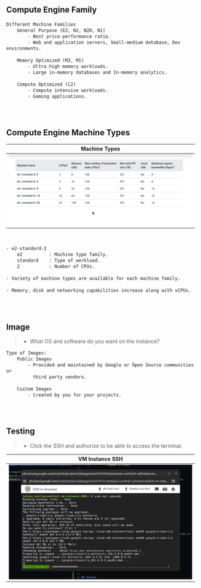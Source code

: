 ## Compute Engine Family

```plaintext
Different Machine Families
    General Purpose (E2, N2, N2D, N1)
        - Best price-performance ratio.
        - Web and application servers, Small-medium database, Dev environments.

    Memory Optimized (M2, M1)
        - Ultra high memory workloads.
        - Large in-memory databases and In-memory analytics.

    Compute Optimized (C2)
        - Compute intensive workloads.
        - Gaming applications.
```

<br />
<br />



## Compute Engine Machine Types

| Machine Types |
| ------------- |
| ![Machine Types](./images/images-machine-types.png) |

<br />

```plaintext
- e2-standard-2
    e2          : Machine type family.
    standard    : Type of workload.
    2           : Number of CPUs.

- Variety of machine types are available for each machine family.

- Memory, disk and networking capabilities increase along with vCPUs.
```

<br />
<br />



## Image

> - What OS and software do you want on the instance?

```plaintext
Type of Images:
    Public Images
        - Provided and maintained by Google or Open Source communities or
          third party vendors.

    Custom Images
        - Created by you for your projects.
```

<br />
<br />



## Testing

> - Click the SSH and authorize to be able to access the terminal.

| VM Instance SSH |
| --------------- |
| ![VM Instance](./images/image-vm-instance-ssh.png) |
